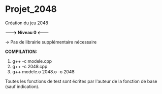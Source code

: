 # Projet_2048
Création du jeu 2048

**---> Niveau 0 <---**

 -> Pas de librairie supplémentaire nécessaire

**COMPILATION:**
  1. g++ -c modele.cpp
  2. g++ -c 2048.cpp
  3. g++ modele.o 2048.o -o 2048
 
Toutes les fonctions de test sont écrites par l'auteur de la fonction de base (sauf indication).
